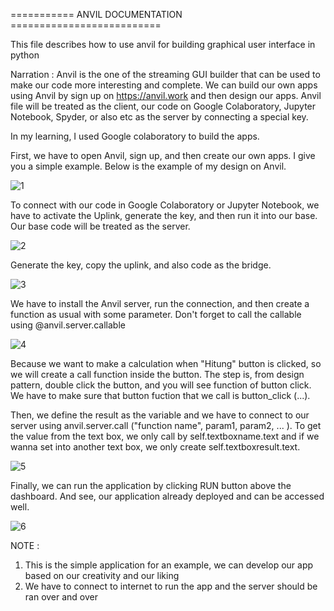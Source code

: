 =========== ANVIL DOCUMENTATION ==========================

This file describes how to use anvil for building graphical user interface in python

Narration : Anvil is the one of the streaming GUI builder that can be used to make our code more interesting and complete. We can build our own
apps using Anvil by sign up on https://anvil.work and then design our apps. Anvil file will be treated as the client, our code on Google Colaboratory,
Jupyter Notebook, Spyder, or also etc as the server by connecting a special key.


In my learning, I used Google colaboratory to build the apps.

First, we have to open Anvil, sign up, and then create our own apps. I give you a simple example.
Below is the example of my design on Anvil.

![1](https://user-images.githubusercontent.com/43143626/82526022-13857a80-9b5d-11ea-9936-30347c0490a1.JPG)


To connect with our code in Google Colaboratory or Jupyter Notebook, we have to activate the Uplink, generate the key, and then run it into our base. Our base code will be treated as the server.

![2](https://user-images.githubusercontent.com/43143626/82526031-16806b00-9b5d-11ea-882d-57966bc537ba.JPG)

Generate the key, copy the uplink, and also code as the bridge.

![3](https://user-images.githubusercontent.com/43143626/82526032-16806b00-9b5d-11ea-96f5-59e54b524feb.JPG)

We have to install the Anvil server, run the connection, and then create a function as usual with some parameter.
Don't forget to call the callable using @anvil.server.callable

![4](https://user-images.githubusercontent.com/43143626/82526035-17190180-9b5d-11ea-8b53-8322aed88ddc.JPG)

Because we want to make a calculation when "Hitung" button is clicked, so we will create a call function inside the button. The step is, from design pattern, double click the button, and you will see function of button click. We have to make sure that button fuction that we call is button_click (...).

Then, we define the result as the variable and we have to connect to our server using anvil.server.call ("function name", param1, param2, ... ). To get the value from the text box, we only call by self.textboxname.text and if we wanna set into another text box, we only create self.textboxresult.text.

![5](https://user-images.githubusercontent.com/43143626/82526036-17b19800-9b5d-11ea-8601-531ebeaaaa18.JPG)

Finally, we can run the application by clicking RUN button above the dashboard. And see, our application already deployed and can be accessed well.

![6](https://user-images.githubusercontent.com/43143626/82526037-184a2e80-9b5d-11ea-820c-07acfb122c05.JPG)


NOTE :
1. This is the simple application for an example, we can develop our app based on our creativity and our liking
2. We have to connect to internet to run the app and the server should be ran over and over

